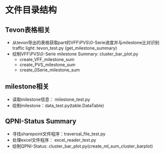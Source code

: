 # 文件目录结构

## Tevon表格相关
- 从tevon导出的表格获取part的VFF\PVS\0-Serie进度并与milestone比对识别traffic light: tevon_test.py (get_milestone_summary)
- 绘制VFF\PVS\0-Serie milestone Summary: cluster_bar_plot.py
    - create_VFF_milestone_sum
    - create_PVS_milestone_sum
    - create_0Serie_milestone_sum

## milestone相关
- 读取milestone信息： milestone_test.py
- 绘制milestone：data_test.py(table.DataTable)

## QPNI-Status Summary
- 寻找sharepoint文件程序：traversal_file_test.py
- 处理excel文件程序： excel_reader_test.py
- 绘制QPNI-Status: cluster_bar_plot.py(create_ml_sum_cluster_barplot)